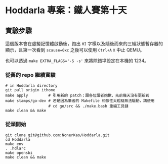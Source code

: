 # Hoddarla 專案：鐵人賽第十天

## 實驗步驟

這個版本會在虛擬記憶體啟動後，跑出 `HI` 字樣以及隨後而來的三組狀態暫存器的顯示，且第一次看到 `scause=0xc`
之後可以使用 `Ctrl+A` `X` 中止 QEMU。

也可以透過 `make EXTRA_FLAGS='-S -s'` 來將除錯埠設定在本機的 1234。

### 從舊的 repo 繼續實驗

```
# in Hoddarla directory
git pull origin ithome
make apply         # 引用新的 patch；跟各位讀者抱歉，先前幾天沒有更新到
make stamps/go-dev # 若是因為筆者的 Makefile 相依性太粗糙無法驅動，請使用
                   # cd go/src && ./make.bash 重編工具鏈
make clean && make
```

### 從頭開始

```
git clone git@github.com:NonerKao/Hoddarla.git
cd Hoddarla
make env
. .hdlarc
make opensbi
make clean && make
```
